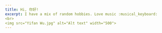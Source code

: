 ```yaml
---
title: Hi, 你好!
excerpt: I have a mix of random hobbies. Love music :musical_keyboard: and dancing :dancer:, love travel :airplane: but also enjoy being lazy :sleeping:, love watching movies :movie_camera: and football games :soccer:. Recently, I’ve taken up skiing :skier: and crocheting :yarn: as new hobbies!
<br>
<img src="Yifan Wu.jpg" alt="Alt text" width="500">
---
```

